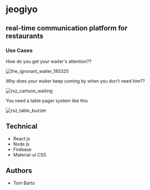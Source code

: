 # jeogiyo 
## real-time communication platform for restaurants

### Use Cases
How do you get your waiter's attention??

![the_ignorant_waiter_185325](https://cloud.githubusercontent.com/assets/9302397/23676251/1bb6bc68-034a-11e7-8c66-cdb72789ae1c.jpg)

Why does your waiter keep coming by when you don't need him??

![rsz_cartoon_waiting](https://cloud.githubusercontent.com/assets/9302397/23676969/5aa2d0f4-034c-11e7-97d0-5ccbf15a9d9a.jpg)

You need a table pager system like this

![rsz_table_buzzer](https://cloud.githubusercontent.com/assets/9302397/23677277/7ef91a48-034d-11e7-8b7a-371a6f1e008f.jpg)

## Technical
- React js
- Node js
- Firebase
- Material-ui CSS

## Authors
- Tom Barto




